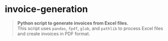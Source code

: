# invoice-generation

> **Python script to generate invoices from Excel files.**  
> This script uses `pandas`, `fpdf`, `glob`, and `pathlib` to process Excel files and create invoices in PDF format.  

